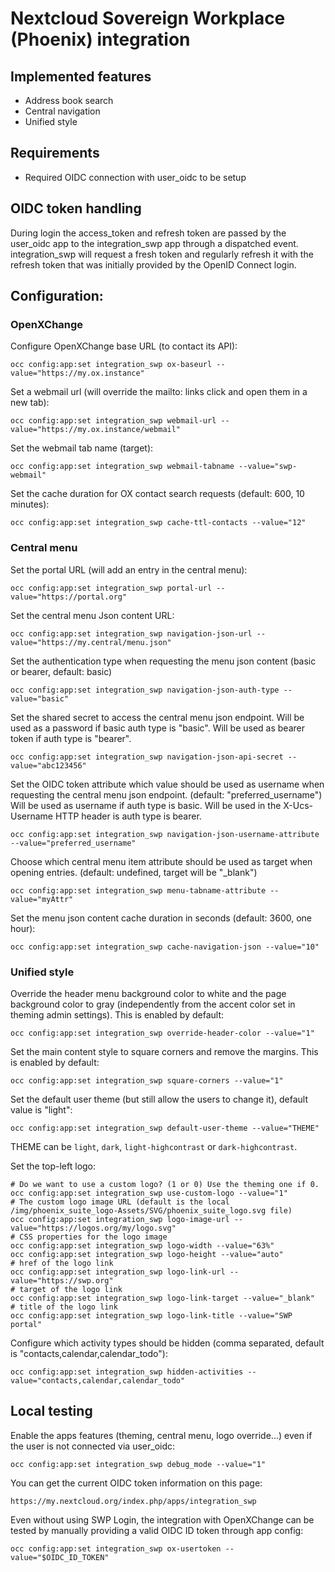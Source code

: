 <!--
  - SPDX-FileCopyrightText: 2021 Nextcloud GmbH and Nextcloud contributors
  - SPDX-License-Identifier: AGPL-3.0-or-later
-->
# Nextcloud Sovereign Workplace (Phoenix) integration

## Implemented features

- Address book search
- Central navigation
- Unified style

## Requirements

- Required OIDC connection with user_oidc to be setup

## OIDC token handling

During login the access_token and refresh token are passed by the user_oidc app to the integration_swp app through a dispatched event.
integration_swp will request a fresh token and regularly refresh it with the refresh token that was initially provided by the OpenID Connect login.

## Configuration:

### OpenXChange

Configure OpenXChange base URL (to contact its API):

	occ config:app:set integration_swp ox-baseurl --value="https://my.ox.instance"

Set a webmail url (will override the mailto: links click and open them in a new tab):

	occ config:app:set integration_swp webmail-url --value="https://my.ox.instance/webmail"

Set the webmail tab name (target):

	occ config:app:set integration_swp webmail-tabname --value="swp-webmail"

Set the cache duration for OX contact search requests (default: 600, 10 minutes):

	occ config:app:set integration_swp cache-ttl-contacts --value="12"

### Central menu

Set the portal URL (will add an entry in the central menu):

	occ config:app:set integration_swp portal-url --value="https://portal.org"

Set the central menu Json content URL:

	occ config:app:set integration_swp navigation-json-url --value="https://my.central/menu.json"

Set the authentication type when requesting the menu json content (basic or bearer, default: basic)

	occ config:app:set integration_swp navigation-json-auth-type --value="basic"

Set the shared secret to access the central menu json endpoint.
Will be used as a password if basic auth type is "basic".
Will be used as bearer token if auth type is "bearer".

	occ config:app:set integration_swp navigation-json-api-secret --value="abc123456"

Set the OIDC token attribute which value should be used as username when requesting the central menu json endpoint.
(default: "preferred_username")
Will be used as username if auth type is basic.
Will be used in the X-Ucs-Username HTTP header is auth type is bearer.

	occ config:app:set integration_swp navigation-json-username-attribute --value="preferred_username"

Choose which central menu item attribute should be used as target when opening entries.
(default: undefined, target will be "_blank")

	occ config:app:set integration_swp menu-tabname-attribute --value="myAttr"

Set the menu json content cache duration in seconds (default: 3600, one hour):

	occ config:app:set integration_swp cache-navigation-json --value="10"

### Unified style

Override the header menu background color to white and  the page background color to gray
(independently from the accent color set in theming admin settings). This is enabled by default:

	occ config:app:set integration_swp override-header-color --value="1"

Set the main content style to square corners and remove the margins. This is enabled by default:

	occ config:app:set integration_swp square-corners --value="1"

Set the default user theme (but still allow the users to change it), default value is "light":

	occ config:app:set integration_swp default-user-theme --value="THEME"

THEME can be `light`, `dark`, `light-highcontrast` or `dark-highcontrast`.

Set the top-left logo:

	# Do we want to use a custom logo? (1 or 0) Use the theming one if 0.
	occ config:app:set integration_swp use-custom-logo --value="1"
	# The custom logo image URL (default is the local /img/phoenix_suite_logo-Assets/SVG/phoenix_suite_logo.svg file)
	occ config:app:set integration_swp logo-image-url --value="https://logos.org/my/logo.svg"
	# CSS properties for the logo image
	occ config:app:set integration_swp logo-width --value="63%"
	occ config:app:set integration_swp logo-height --value="auto"
	# href of the logo link
	occ config:app:set integration_swp logo-link-url --value="https://swp.org"
	# target of the logo link
	occ config:app:set integration_swp logo-link-target --value="_blank"
	# title of the logo link
	occ config:app:set integration_swp logo-link-title --value="SWP portal"

Configure which activity types should be hidden (comma separated, default is "contacts,calendar,calendar_todo"):

	occ config:app:set integration_swp hidden-activities --value="contacts,calendar,calendar_todo"

## Local testing

Enable the apps features (theming, central menu, logo override...) even if the user is not connected via user_oidc:

	occ config:app:set integration_swp debug_mode --value="1"

You can get the current OIDC token information on this page:

	https://my.nextcloud.org/index.php/apps/integration_swp

Even without using SWP Login, the integration with OpenXChange can be tested by manually providing a valid OIDC ID token through app config:

	occ config:app:set integration_swp ox-usertoken --value="$OIDC_ID_TOKEN"
